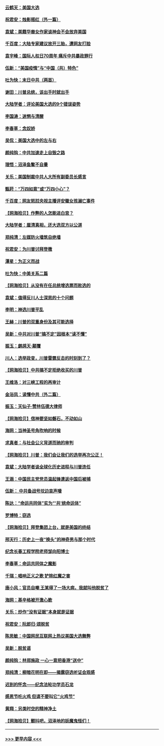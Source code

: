 #### [云鹤天：美国大选](../pages/nsc993/n12615994.md?t=12130651) 
#### [祝君安：烛影摇红（外一篇）](../pages/nsc993/n12615975.md?t=12130651) 
#### [袁斌：美籍华裔女作家谈神会不会放弃美国](../pages/nsc993/n12615263.md?t=12130651) 
#### [千百度：大陆专家建议放开三胎，遭网友打脸](../pages/nsc993/n12614456.md?t=12130651) 
#### [袁宇峰：国际人权日70周年 痛斥中共暴政罪行](../pages/nsc993/n12611965.md?t=12130651) 
#### [伍新：“美国疫情”与“中国（共）特色”](../pages/nsc993/n12611463.md?t=12130651) 
#### [吐为快：末日中共（两首）](../pages/nsc993/n12611461.md?t=12130651) 
#### [谢田：川普总统，该出手时就出手](../pages/nsc993/n12610905.md?t=12130651) 
#### [大陆学者：评论美国大选的9个错误姿势](../pages/nsc993/n12609586.md?t=12130651) 
#### [李国涛：迷惘与清醒](../pages/nsc993/n12607532.md?t=12130651) 
#### [李春草：念奴娇](../pages/nsc993/n12607083.md?t=12130651) 
#### [吴侃：美国大选中的左与右](../pages/nsc993/n12607054.md?t=12130651) 
#### [颜纯钩：中共加速走上自毁之路](../pages/nsc993/n12606473.md?t=12130651) 
#### [理悟：沼泽鱼鳖不自量](../pages/nsc993/n12606454.md?t=12130651) 
#### [关乐：美国制裁中共人大所有副委员长感言](../pages/nsc993/n12606442.md?t=12130651) 
#### [甄莳：“万四如意”或“万四小心”？](../pages/nsc993/n12606091.md?t=12130651) 
#### [千百度：网友怒怼央视主播评安徽女孩溺亡事件](../pages/nsc993/n12605370.md?t=12130651) 
#### [【网海拾贝】作弊的人怎能进白宫？](../pages/nsc993/n12603546.md?t=12130651) 
#### [大陆学者：厘清真相，还大选双方以公道](../pages/nsc993/n12603475.md?t=12130651) 
#### [郑纯清：左媒防火墙筑自绝墙](../pages/nsc993/n12602226.md?t=12130651) 
#### [祝君安：为川普讨拜登檄](../pages/nsc993/n12602199.md?t=12130651) 
#### [潭星：为正义而战](../pages/nsc993/n12600926.md?t=12130651) 
#### [吐为快：中美关系二篇](../pages/nsc993/n12600908.md?t=12130651) 
#### [【网海拾贝】从没有在任总统增选票而败选的](../pages/nsc993/n12600435.md?t=12130651) 
#### [袁斌：值得反川人士深思的十个问题](../pages/nsc993/n12600332.md?t=12130651) 
#### [李明：神选川普平乱](../pages/nsc993/n12599751.md?t=12130651) 
#### [王赫：川普的双重身份及其可能选择](../pages/nsc993/n12599723.md?t=12130651) 
#### [吴新：中共对川普“搞不定”因根本“读不懂”](../pages/nsc993/n12599502.md?t=12130651) 
#### [振玉：鹧鸪天‧颠覆](../pages/nsc993/n12599494.md?t=12130651) 
#### [川人：选举政变，川普雷霆反击的时刻到了？](../pages/nsc993/n12599291.md?t=12130651) 
#### [【网海拾贝】中共搞不定拒绝收买的川普](../pages/nsc993/n12598955.md?t=12130651) 
#### [王维洛：对三峡工程的再审计](../pages/nsc993/n12598436.md?t=12130651) 
#### [金浴凤：读懂中共（外二篇）](../pages/nsc993/n12597943.md?t=12130651) 
#### [振玉：天仙子‧赞林伍德大律师](../pages/nsc993/n12597929.md?t=12130651) 
#### [【网海拾贝】信神要坚如磐石，不动如山](../pages/nsc993/n12597901.md?t=12130651) 
#### [海网：当神圣号角吹响的时候](../pages/nsc993/n12595891.md?t=12130651) 
#### [求真者：与社会公义背道而驰的审判](../pages/nsc993/n12595868.md?t=12130651) 
#### [【网海拾贝】川普：我们会让我们的选举再次公正！](../pages/nsc993/n12594930.md?t=12130651) 
#### [袁斌：大陆学者谈全球化历史进程与川普连任](../pages/nsc993/n12594690.md?t=12130651) 
#### [王涵：中国民主党党员温起锋遣返中国后被捕](../pages/nsc993/n12594540.md?t=12130651) 
#### [伍新： 中共备战号坟边哀声嚎](../pages/nsc993/n12593086.md?t=12130651) 
#### [陈达：“命运共同体”实为“‘共’统命运体”](../pages/nsc993/n12590865.md?t=12130651) 
#### [罗博特：窃选](../pages/nsc993/n12590619.md?t=12130651) 
#### [【网海拾贝】拜登集团上台，就是美国的终结](../pages/nsc993/n12589725.md?t=12130651) 
#### [邢天行：历史上一夜“换头”的神奇男与那个时代](../pages/nsc993/n12589424.md?t=12130651) 
#### [纪念长春工程学院老师邹向阳博士](../pages/nsc993/n12585390.md?t=12130651) 
#### [李春草：命运共同体之魔影](../pages/nsc993/n12585026.md?t=12130651) 
#### [千瑞：唱响正义之歌 铲除红魔之害](../pages/nsc993/n12585002.md?t=12130651) 
#### [唐小风：官员自嘲 王某得了一场大病，我就叫他脱贫了](../pages/nsc993/n12584981.md?t=12130651) 
#### [海网：基辛格被开激心歌](../pages/nsc993/n12584946.md?t=12130651) 
#### [关乐：炒作“没有证据”本身就是证据](../pages/nsc993/n12583146.md?t=12130651) 
#### [祝君安：阮郎归‧颂脱贫](../pages/nsc993/n12583119.md?t=12130651) 
#### [陈思敏：中国网民互联网上热议美国大选舞弊](../pages/nsc993/n12582845.md?t=12130651) 
#### [吴新：脱贫谣](../pages/nsc993/n12580839.md?t=12130651) 
#### [颜纯钩：林郑施政 一心一意把香港“送中”](../pages/nsc993/n12580805.md?t=12130651) 
#### [郑纯清：柳暗花明在即——揭露窃选听证会观感](../pages/nsc993/n12580795.md?t=12130651) 
#### [迟到的怀念——纪念法轮功学员石龙](../pages/nsc993/n12580245.md?t=12130651) 
#### [感恩节吃火鸡  但请不要叫它“火鸡节”](../pages/nsc993/n12580252.md?t=12130651) 
#### [黄翔：另类时空的精神净土](../pages/nsc993/n12578638.md?t=12130651) 
#### [【网海拾贝】颤抖吧，沼泽地的妖魔鬼怪们！](../pages/nsc993/n12578552.md?t=12130651) 

----
#### [ >>> 更早内容 <<< ](../indexes/nsc993-earlier.md)
